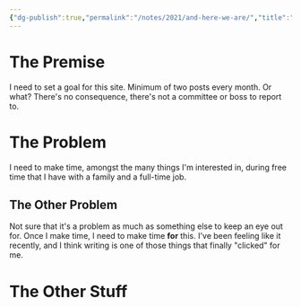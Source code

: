 ```yaml
---
{"dg-publish":true,"permalink":"/notes/2021/and-here-we-are/","title":"And Here We Are","tags":["status","outer-thoughts"],"created":"2021-06-19T11:38:42","updated":"2025-08-05T15:53:48-04:00"}
---
```



# The Premise

I need to set a goal for this site. Minimum of two posts every month. Or what? There's no consequence, there's not a committee or boss to report to.

# The Problem

I need to make time, amongst the many things I'm interested in, during free time that I have with a family and a full-time job.

## The Other Problem

Not sure that it's a problem as much as something else to keep an eye out for. Once I make time, I need to make time __for__ this. I've been feeling like it recently, and I think writing is one of those things that finally "clicked" for me.

# The Other Stuff
